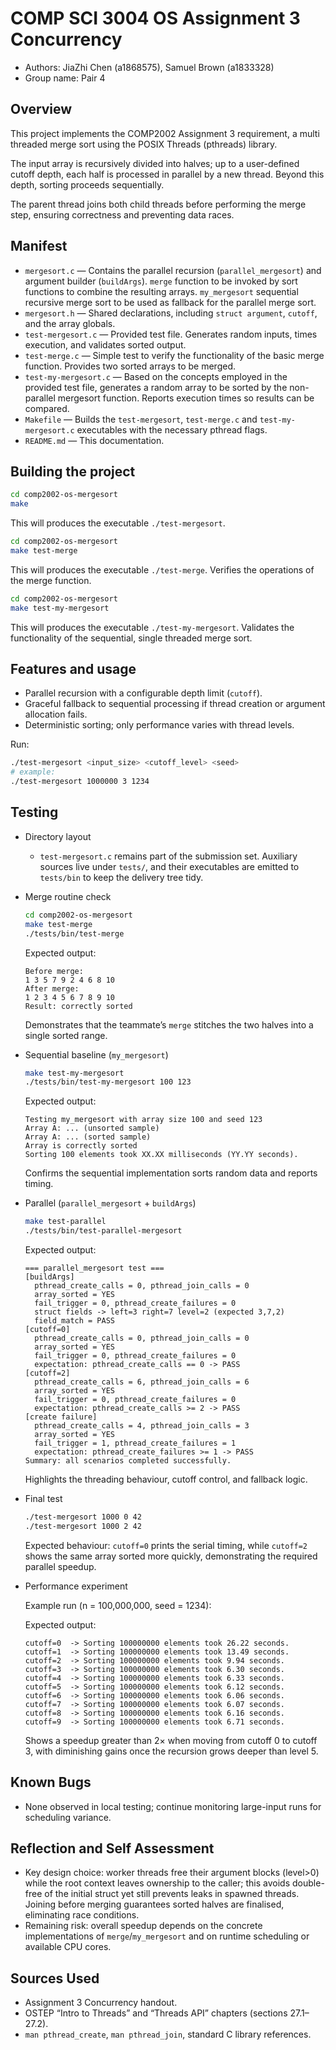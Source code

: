 # COMP SCI 3004 OS Assignment 3 Concurrency

- Authors: JiaZhi Chen (a1868575), Samuel Brown (a1833328)
- Group name: Pair 4

## Overview

This project implements the COMP2002 Assignment 3 requirement, a multi threaded merge sort using the POSIX Threads (pthreads) library.

The input array is recursively divided into halves; up to a user-defined cutoff depth, each half is processed in parallel by a new thread. Beyond this depth, sorting proceeds sequentially.

The parent thread joins both child threads before performing the merge step, ensuring correctness and preventing data races.

## Manifest

- `mergesort.c` — Contains the parallel recursion (`parallel_mergesort`) and argument builder (`buildArgs`). `merge` function to be invoked by sort functions to combine the resulting arrays. `my_mergesort` sequential recursive merge sort to be used as fallback for the parallel merge sort.
- `mergesort.h` — Shared declarations, including `struct argument`, `cutoff`, and the array globals.
- `test-mergesort.c` — Provided test file. Generates random inputs, times execution, and validates sorted output.
- `test-merge.c` — Simple test to verify the functionality of the basic merge function. Provides two sorted arrays to be merged.
- `test-my-mergesort.c` — Based on the concepts employed in the provided test file, generates a random array to be sorted by the non-parallel mergesort function. Reports execution times so results can be compared.
- `Makefile` — Builds the `test-mergesort`, `test-merge.c` and `test-my-mergesort.c` executables with the necessary pthread flags.
- `README.md` — This documentation.

## Building the project

```bash
cd comp2002-os-mergesort
make
```

This will produces the executable `./test-mergesort`.

```bash
cd comp2002-os-mergesort
make test-merge
```

This will produces the executable `./test-merge`. Verifies the operations of the merge function.

```bash
cd comp2002-os-mergesort
make test-my-mergesort
```

This will produces the executable `./test-my-mergesort`. Validates the functionality of the sequential, single threaded merge sort.

## Features and usage

- Parallel recursion with a configurable depth limit (`cutoff`).
- Graceful fallback to sequential processing if thread creation or argument allocation fails.
- Deterministic sorting; only performance varies with thread levels.

Run:

```bash
./test-mergesort <input_size> <cutoff_level> <seed>
# example:
./test-mergesort 1000000 3 1234
```

## Testing

- Directory layout

  - `test-mergesort.c` remains part of the submission set. Auxiliary sources live under `tests/`, and their executables are emitted to `tests/bin` to keep the delivery tree tidy.

- Merge routine check

  ```bash
  cd comp2002-os-mergesort
  make test-merge
  ./tests/bin/test-merge
  ```

  Expected output:

  ```
  Before merge:
  1 3 5 7 9 2 4 6 8 10
  After merge:
  1 2 3 4 5 6 7 8 9 10
  Result: correctly sorted
  ```

  Demonstrates that the teammate’s `merge` stitches the two halves into a single sorted range.

- Sequential baseline (`my_mergesort`)

  ```bash
  make test-my-mergesort
  ./tests/bin/test-my-mergesort 100 123
  ```

  Expected output:

  ```
  Testing my_mergesort with array size 100 and seed 123
  Array A: ... (unsorted sample)
  Array A: ... (sorted sample)
  Array is correctly sorted
  Sorting 100 elements took XX.XX milliseconds (YY.YY seconds).
  ```

  Confirms the sequential implementation sorts random data and reports timing.

- Parallel (`parallel_mergesort` + `buildArgs`)

  ```bash
  make test-parallel
  ./tests/bin/test-parallel-mergesort
  ```

  Expected output:

  ```
  === parallel_mergesort test ===
  [buildArgs]
    pthread_create_calls = 0, pthread_join_calls = 0
    array_sorted = YES
    fail_trigger = 0, pthread_create_failures = 0
    struct fields -> left=3 right=7 level=2 (expected 3,7,2)
    field_match = PASS
  [cutoff=0]
    pthread_create_calls = 0, pthread_join_calls = 0
    array_sorted = YES
    fail_trigger = 0, pthread_create_failures = 0
    expectation: pthread_create_calls == 0 -> PASS
  [cutoff=2]
    pthread_create_calls = 6, pthread_join_calls = 6
    array_sorted = YES
    fail_trigger = 0, pthread_create_failures = 0
    expectation: pthread_create_calls >= 2 -> PASS
  [create failure]
    pthread_create_calls = 4, pthread_join_calls = 3
    array_sorted = YES
    fail_trigger = 1, pthread_create_failures = 1
    expectation: pthread_create_failures >= 1 -> PASS
  Summary: all scenarios completed successfully.
  ```

  Highlights the threading behaviour, cutoff control, and fallback logic.

- Final test

  ```bash
  ./test-mergesort 1000 0 42
  ./test-mergesort 1000 2 42
  ```

  Expected behaviour: `cutoff=0` prints the serial timing, while `cutoff=2` shows the same array sorted more quickly, demonstrating the required parallel speedup.

- Performance experiment

  Example run (n = 100,000,000, seed = 1234):

  Expected output:

  ```
  cutoff=0  -> Sorting 100000000 elements took 26.22 seconds.
  cutoff=1  -> Sorting 100000000 elements took 13.49 seconds.
  cutoff=2  -> Sorting 100000000 elements took 9.94 seconds.
  cutoff=3  -> Sorting 100000000 elements took 6.30 seconds.
  cutoff=4  -> Sorting 100000000 elements took 6.33 seconds.
  cutoff=5  -> Sorting 100000000 elements took 6.12 seconds.
  cutoff=6  -> Sorting 100000000 elements took 6.06 seconds.
  cutoff=7  -> Sorting 100000000 elements took 6.07 seconds.
  cutoff=8  -> Sorting 100000000 elements took 6.16 seconds.
  cutoff=9  -> Sorting 100000000 elements took 6.71 seconds.
  ```

  Shows a speedup greater than 2× when moving from cutoff 0 to cutoff 3, with diminishing gains once the recursion grows deeper than level 5.

## Known Bugs

- None observed in local testing; continue monitoring large-input runs for scheduling variance.

## Reflection and Self Assessment

- Key design choice: worker threads free their argument blocks (level>0) while the root context leaves ownership to the caller; this avoids double-free of the initial struct yet still prevents leaks in spawned threads. Joining before merging guarantees sorted halves are finalised, eliminating race conditions.
- Remaining risk: overall speedup depends on the concrete implementations of `merge`/`my_mergesort` and on runtime scheduling or available CPU cores.

## Sources Used

- Assignment 3 Concurrency handout.
- OSTEP “Intro to Threads” and “Threads API” chapters (sections 27.1–27.2).
- `man pthread_create`, `man pthread_join`, standard C library references.
